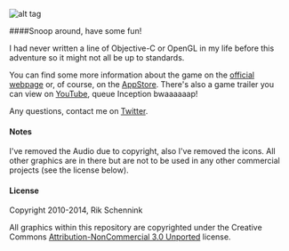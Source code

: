 ![alt tag](http://eveofimpact.com/static/img/header.png)

####Snoop around, have some fun!

I had never written a line of Objective-C or OpenGL in my life before this adventure so it might not all be up to standards.

You can find some more information about the game on the [official webpage](http://www.eveofimpact.com) or, of course, on the [AppStore](http://itunes.apple.com/us/app/eve-of-impact/id465159205?ls=1&mt=8). There's also a game trailer you can view on [YouTube](http://www.youtube.com/watch?v=OqJuuV78Qug), queue Inception bwaaaaaap!

Any questions, contact me on [Twitter](http://www.twitter.com/rikschennink).


#### Notes
I've removed the Audio due to copyright, also I've removed the icons. All other graphics are in there but are not to be used in any other commercial projects (see the license below).


#### License
Copyright 2010-2014, Rik Schennink

All graphics within this repository are copyrighted under the Creative Commons [Attribution-NonCommercial 3.0 Unported](http://creativecommons.org/licenses/by-nc-sa/3.0/deed.en_US) license.
